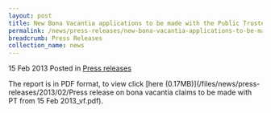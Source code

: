 ```yaml
---
layout: post
title: New Bona Vacantia applications to be made with the Public Trustee from 15 Feb 2013 - Press release
permalink: /news/press-releases/new-bona-vacantia-applications-to-be-made-with-the-public-truste
breadcrumb: Press Releases
collection_name: news
---
```


15 Feb 2013 Posted in [Press releases](/news/press-releases)


The report is in PDF format, to view click [here (0.17MB)](/files/news/press-releases/2013/02/Press release on bona vacantia claims to be made with PT from 15 Feb 2013_vf.pdf).
